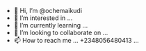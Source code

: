 - 👋 Hi, I’m @ochemaikudi
- 👀 I’m interested in ...
- 🌱 I’m currently learning ...
- 💞️ I’m looking to collaborate on ...
- 📫 How to reach me ...
+2348056480413 ...
<!---alraabiumusa@gmail.com
ochemaikudi/ochemaikudi is a ✨ special ✨ repository because its `README.md` (this file) appears on your GitHub profile.
You can click the Preview link to take a look at your changes.
--->

